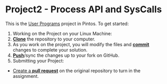 # Project2 - Process API and SysCalls

This is the [User Programs][userprog] project in Pintos. To get started:

1. Working on the Project on your Linux Machine:
  1. [**Clone**][ref-clone] the repository to your computer.
  2. As you work on the project, you will modify the files and [**commit**][ref-commit] changes to complete your solution.
  3. [**Push**][ref-push]/sync the changes up to your fork on GitHub.
2. Submitting your Project:
  - [Create a **pull request**][pull-request] on the original repository to turn in the assignment.


<!-- Links -->
[userprog]: https://web.stanford.edu/class/cs140/projects/pintos/pintos_3.html#SEC32
[forking]: https://guides.github.com/activities/forking/
[ref-clone]: http://gitref.org/creating/#clone
[ref-commit]: http://gitref.org/basic/#commit
[ref-push]: http://gitref.org/remotes/#push
[pull-request]: https://help.github.com/articles/creating-a-pull-request
[raw]: https://raw.githubusercontent.com/education/guide/master/docs/forks.md
